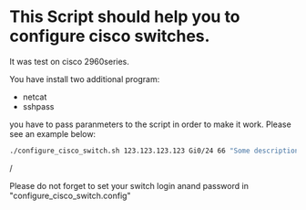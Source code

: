 # This Script should help you to configure cisco switches.

It was test on cisco 2960series.

You have  install two  additional program:

- netcat
- sshpass

you  have to pass paranmeters to the script in order to make it work. Please  see an example below:

``` bash
./configure_cisco_switch.sh 123.123.123.123 Gi0/24 66 "Some description"
```
/

Please  do not forget to set your switch login anand password in "configure_cisco_switch.config"
